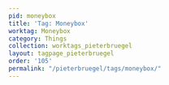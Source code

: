 ```yaml
---
pid: moneybox
title: 'Tag: Moneybox'
worktag: Moneybox
category: Things
collection: worktags_pieterbruegel
layout: tagpage_pieterbruegel
order: '105'
permalink: "/pieterbruegel/tags/moneybox/"
---
```

